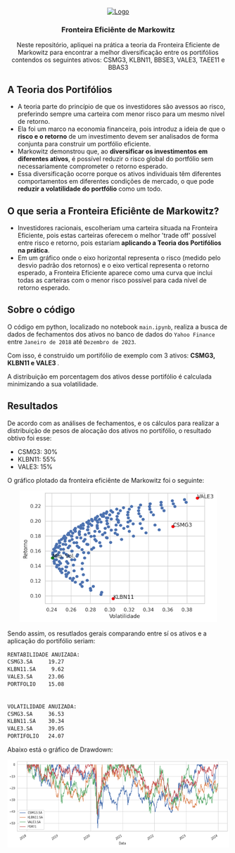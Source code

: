 <br />
<div align="center">
  <a href="https://github.com/othneildrew/Best-README-Template">
    <img src="https://marketxls.com/wp-content/uploads/2020/08/1817586f9fc789d9db7e25ee703c4357-1.png" alt="Logo" width="100" height="100">
  </a>

  <h3 align="center">Fronteira Eficiênte de Markowitz</h3>

  <p align="center">
    Neste repositório, apliquei na prática a teoria da Fronteira Eficiente de Markowitz para encontrar a melhor diversificação entre os portifólios contendos os seguintes ativos: CSMG3, KLBN11, BBSE3, VALE3, TAEE11 e BBAS3
  </p>
</div>


## A Teoria dos Portifólios
- A teoria parte do princípio de que os investidores são avessos ao risco, preferindo sempre uma carteira com menor risco para um mesmo nível de retorno.
- Ela foi um marco na economia financeira, pois introduz a ideia de que o <strong>risco e o retorno</strong> de um investimento devem ser analisados de forma conjunta para construir um portfólio eficiente. 
- Markowitz demonstrou que, ao <strong>diversificar os investimentos em diferentes ativos</strong>, é possível reduzir o risco global do portfólio sem necessariamente comprometer o retorno esperado.
- Essa diversificação ocorre porque os ativos individuais têm diferentes comportamentos em diferentes condições de mercado, o que pode <strong>reduzir a volatilidade do portfólio</strong> como um todo.

## O que seria a Fronteira Eficiênte de Markowitz?

- Investidores racionais, escolheriam uma carteira situada na Fronteira Eficiente, pois estas carteiras oferecem o melhor 'trade off' possível entre risco e retorno, pois estariam <strong>aplicando a Teoria dos Portifólios na prática</strong>.
- Em um gráfico onde o eixo horizontal representa o risco (medido pelo desvio padrão dos retornos) e o eixo vertical representa o retorno esperado, a Fronteira Eficiente aparece como uma curva que inclui todas as carteiras com o menor risco possível para cada nível de retorno esperado.


## Sobre o código

O código em python, localizado no notebook ``main.ipynb``, realiza a busca de dados de fechamentos dos ativos no banco de dados do ``Yahoo Finance`` entre `Janeiro de 2018` até `Dezembro de 2023`.

Com isso, é construido um portifólio de exemplo com 3 ativos: <strong>CSMG3, KLBN11 e VALE3 </strong>.

A distribuição em porcentagem dos ativos desse portifólio é calculada minimizando a sua volatilidade.

## Resultados

De acordo com as análises de fechamentos, e os cálculos para realizar a distribuição de pesos de alocação dos ativos no portifólio, o resultado obtivo foi esse:

- CSMG3: 30%
- KLBN11: 55%
- VALE3: 15%

O gráfico plotado da fronteira eficiênte de Markowitz foi o seguinte:

<div align="center">
  <a href="https://github.com/othneildrew/Best-README-Template">
    <img src="result_markowitz.png" alt="Logo" width="450" height="300">
  </a>
</div>

Sendo assim, os resutlados gerais comparando entre sí os ativos e a aplicação do portifólio seriam:

```cmd
RENTABILIDADE ANUIZADA:
CSMG3.SA     19.27
KLBN11.SA     9.62
VALE3.SA     23.06
PORTFOLIO    15.08


VOLATILIDADE ANUIZADA:
CSMG3.SA     36.53
KLBN11.SA    30.34
VALE3.SA     39.05
PORTIFOLIO   24.07
```

Abaixo está o gráfico de Drawdown:

<div align="center">
  <a href="https://github.com/othneildrew/Best-README-Template">
    <img src="result_drawdown.png" alt="Logo" width="550" height="200">
  </a>
</div>